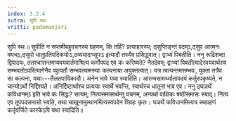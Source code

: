 ```yaml
---
index: 3.2.4
sutra: सुपि स्थः
vritti: padamanjari
---
```


 सुपि स्थः॥ सुपीति न सप्तमीबहुवचनस्य ग्रहणम्, किं तर्हि? प्रत्याहारस्य; ठ्सुप्तिङ्न्तं पदम्ऽ,ठ्सुप आत्मनः क्यच्ऽ,ठ्सुपो धातुप्रतिपदिकयोःऽ,ठव्ययादाप्सुपःऽ इत्यादौ तस्यैव प्रसिद्ध्वात्। द्वाभ्यं पिबतीति। ननु रूढिशब्दा द्विपादयः, ततश्चासन्तमप्यवयवार्तमाश्रित्य कर्मोपपद एव कः करिष्यते? नैतदेवम्; द्वाभ्यां पिबतीत्यादेरवयवार्थस्य सम्भवतोऽपरित्यागेनैव व्युत्पतौ सम्भवत्यामस्याः कल्पनाया अयुक्तत्वात्। यत्र त्वत्यन्तमसम्भवः, युक्ता तत्रैव सा कल्पना, यथा---तैलतपायिकादौ। अनेन भावे यथा स्यादिति। आरम्भसामर्थ्यातावदयं कर्तुरपकृष्यते, न चान्योऽर्थो निर्द्दिश्यते। अनिर्द्दिष्टार्थाश्च प्रत्ययाः स्वार्थे भवन्ति, स्वार्थस्च धातूनां भाव एव। ननु ठ्घञर्थे कविधानम्ऽ इति भावे कः सिद्धः? सत्यम्; नित्यसमासार्थन्तु वचनम्, अन्यर्था पाक्षिकः षष्ठीसमासः स्याद्। नित्य एव तूपपदसमासो भवति, तथा चाखूनामुत्थानमित्यस्वपदेन विग्रहः कृतः। घञर्थे कविधानमित्यत्र स्थग्रहणं कर्तृवर्जिते कारकेऽपि यथा स्यादिति॥